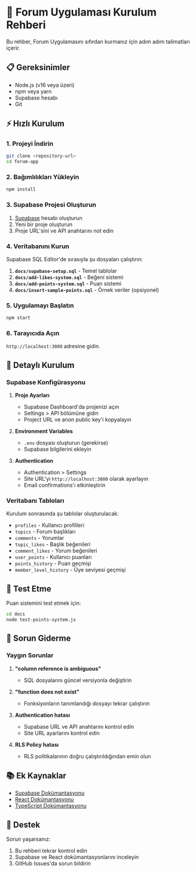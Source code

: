 # 🚀 Forum Uygulaması Kurulum Rehberi

Bu rehber, Forum Uygulamasını sıfırdan kurmanız için adım adım talimatları içerir.

## 📋 Gereksinimler

- Node.js (v16 veya üzeri)
- npm veya yarn
- Supabase hesabı
- Git

## ⚡ Hızlı Kurulum

### 1. Projeyi İndirin
```bash
git clone <repository-url>
cd forum-app
```

### 2. Bağımlılıkları Yükleyin
```bash
npm install
```

### 3. Supabase Projesi Oluşturun
1. [Supabase](https://supabase.com) hesabı oluşturun
2. Yeni bir proje oluşturun
3. Proje URL'sini ve API anahtarını not edin

### 4. Veritabanını Kurun
Supabase SQL Editor'de sırasıyla şu dosyaları çalıştırın:

1. **`docs/supabase-setup.sql`** - Temel tablolar
2. **`docs/add-likes-system.sql`** - Beğeni sistemi  
3. **`docs/add-points-system.sql`** - Puan sistemi
4. **`docs/insert-sample-points.sql`** - Örnek veriler (opsiyonel)

### 5. Uygulamayı Başlatın
```bash
npm start
```

### 6. Tarayıcıda Açın
`http://localhost:3000` adresine gidin.

## 🔧 Detaylı Kurulum

### Supabase Konfigürasyonu

1. **Proje Ayarları**
   - Supabase Dashboard'da projenizi açın
   - Settings > API bölümüne gidin
   - Project URL ve anon public key'i kopyalayın

2. **Environment Variables**
   - `.env` dosyası oluşturun (gerekirse)
   - Supabase bilgilerini ekleyin

3. **Authentication**
   - Authentication > Settings
   - Site URL'yi `http://localhost:3000` olarak ayarlayın
   - Email confirmations'ı etkinleştirin

### Veritabanı Tabloları

Kurulum sonrasında şu tablolar oluşturulacak:

- `profiles` - Kullanıcı profilleri
- `topics` - Forum başlıkları
- `comments` - Yorumlar
- `topic_likes` - Başlık beğenileri
- `comment_likes` - Yorum beğenileri
- `user_points` - Kullanıcı puanları
- `points_history` - Puan geçmişi
- `member_level_history` - Üye seviyesi geçmişi

## 🧪 Test Etme

Puan sistemini test etmek için:
```bash
cd docs
node test-points-system.js
```

## 🚨 Sorun Giderme

### Yaygın Sorunlar

1. **"column reference is ambiguous"**
   - SQL dosyalarını güncel versiyonla değiştirin

2. **"function does not exist"**
   - Fonksiyonların tanımlandığı dosyayı tekrar çalıştırın

3. **Authentication hatası**
   - Supabase URL ve API anahtarını kontrol edin
   - Site URL ayarlarını kontrol edin

4. **RLS Policy hatası**
   - RLS politikalarının doğru çalıştırıldığından emin olun

## 📚 Ek Kaynaklar

- [Supabase Dokümantasyonu](https://supabase.com/docs)
- [React Dokümantasyonu](https://reactjs.org/docs)
- [TypeScript Dokümantasyonu](https://www.typescriptlang.org/docs)

## 🤝 Destek

Sorun yaşarsanız:
1. Bu rehberi tekrar kontrol edin
2. Supabase ve React dokümantasyonlarını inceleyin
3. GitHub Issues'da sorun bildirin 